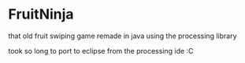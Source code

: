 # FruitNinja
that old fruit swiping game remade in java using the processing library 

took so long to port to eclipse from the processing ide :C
